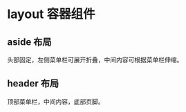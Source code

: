 # layout 容器组件

## aside 布局

头部固定，左侧菜单栏可展开折叠，中间内容可根据菜单栏伸缩。
<preview path="../src/components/layout/examples/base.vue"></preview>

## header 布局

顶部菜单栏，中间内容，底部页脚。
<preview path="../src/components/layout/examples/header-menu.vue"></preview>
